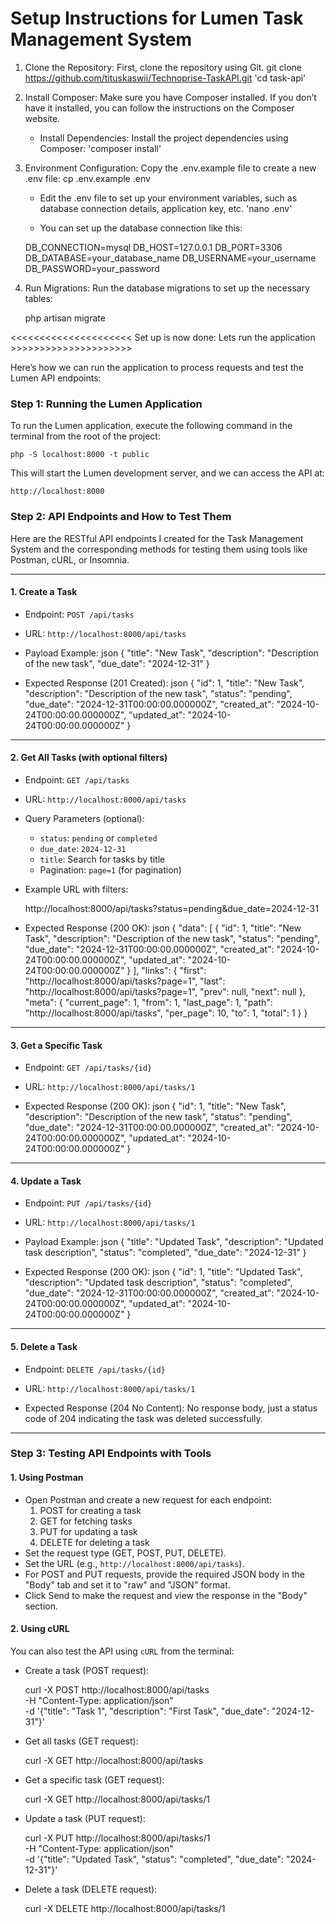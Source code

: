 # Setup Instructions for Lumen Task Management System
1. Clone the Repository: First, clone the repository using Git.
    git clone https://github.com/tituskaswii/Technoprise-TaskAPI.git
    'cd task-api'
2. Install Composer: Make sure you have Composer installed. If you don’t have it installed, you can follow the instructions on the Composer website.
   - Install Dependencies: Install the project dependencies using Composer:
    'composer install'
3. Environment Configuration: Copy the .env.example file to create a new .env file:
    cp .env.example .env
    - Edit the .env file to set up your environment variables, such as database connection details, application key, etc.
    'nano .env'

    - You can set up the database connection like this:

    DB_CONNECTION=mysql
    DB_HOST=127.0.0.1
    DB_PORT=3306
    DB_DATABASE=your_database_name
    DB_USERNAME=your_username
    DB_PASSWORD=your_password

4. Run Migrations: Run the database migrations to set up the necessary tables:

    php artisan migrate

<<<<<<<<<<<<<<<<<<<<< Set up is now done: Lets run the application >>>>>>>>>>>>>>>>>>>>> 

Here’s how we can run the application to process requests and test the Lumen API endpoints:

### Step 1: Running the Lumen Application
To run the Lumen application, execute the following command in the terminal from the root of the project:

    php -S localhost:8000 -t public


This will start the Lumen development server, and we can access the API at:

    http://localhost:8000


### Step 2: API Endpoints and How to Test Them

Here are the RESTful API endpoints I created for the Task Management System and the corresponding methods for testing them using tools like Postman, cURL, or Insomnia.

---

#### 1. Create a Task
- Endpoint: `POST /api/tasks`
- URL: `http://localhost:8000/api/tasks`
- Payload Example:
  json
  {
      "title": "New Task",
      "description": "Description of the new task",
      "due_date": "2024-12-31"
  }

- Expected Response (201 Created):
  json
  {
      "id": 1,
      "title": "New Task",
      "description": "Description of the new task",
      "status": "pending",
      "due_date": "2024-12-31T00:00:00.000000Z",
      "created_at": "2024-10-24T00:00:00.000000Z",
      "updated_at": "2024-10-24T00:00:00.000000Z"
  }

---------------------------------------------------------------

#### 2. Get All Tasks (with optional filters)
- Endpoint: `GET /api/tasks`
- URL: `http://localhost:8000/api/tasks`
- Query Parameters (optional):
  - `status`: `pending` or `completed`
  - `due_date`: `2024-12-31`
  - `title`: Search for tasks by title
  - Pagination: `page=1` (for pagination)

- Example URL with filters:

  http://localhost:8000/api/tasks?status=pending&due_date=2024-12-31


- Expected Response (200 OK):
  json
  {
      "data": [
          {
              "id": 1,
              "title": "New Task",
              "description": "Description of the new task",
              "status": "pending",
              "due_date": "2024-12-31T00:00:00.000000Z",
              "created_at": "2024-10-24T00:00:00.000000Z",
              "updated_at": "2024-10-24T00:00:00.000000Z"
          }
      ],
      "links": {
          "first": "http://localhost:8000/api/tasks?page=1",
          "last": "http://localhost:8000/api/tasks?page=1",
          "prev": null,
          "next": null
      },
      "meta": {
          "current_page": 1,
          "from": 1,
          "last_page": 1,
          "path": "http://localhost:8000/api/tasks",
          "per_page": 10,
          "to": 1,
          "total": 1
      }
  }


---------------------------------------------------------------

#### 3. Get a Specific Task
- Endpoint: `GET /api/tasks/{id}`
- URL: `http://localhost:8000/api/tasks/1`

- Expected Response (200 OK):
  json
  {
      "id": 1,
      "title": "New Task",
      "description": "Description of the new task",
      "status": "pending",
      "due_date": "2024-12-31T00:00:00.000000Z",
      "created_at": "2024-10-24T00:00:00.000000Z",
      "updated_at": "2024-10-24T00:00:00.000000Z"
  }


---------------------------------------------------------------

#### 4. Update a Task
- Endpoint: `PUT /api/tasks/{id}`
- URL: `http://localhost:8000/api/tasks/1`
- Payload Example:
  json
  {
      "title": "Updated Task",
      "description": "Updated task description",
      "status": "completed",
      "due_date": "2024-12-31"
  }

- Expected Response (200 OK):
  json
  {
      "id": 1,
      "title": "Updated Task",
      "description": "Updated task description",
      "status": "completed",
      "due_date": "2024-12-31T00:00:00.000000Z",
      "created_at": "2024-10-24T00:00:00.000000Z",
      "updated_at": "2024-10-24T00:00:00.000000Z"
  }


--------------------------------------------------------------

#### 5. Delete a Task
- Endpoint: `DELETE /api/tasks/{id}`
- URL: `http://localhost:8000/api/tasks/1`

- Expected Response (204 No Content):
  No response body, just a status code of 204 indicating the task was deleted successfully.

---

### Step 3: Testing API Endpoints with Tools

#### 1. Using Postman

- Open Postman and create a new request for each endpoint:
  1. POST for creating a task
  2. GET for fetching tasks
  3. PUT for updating a task
  4. DELETE for deleting a task
- Set the request type (GET, POST, PUT, DELETE).
- Set the URL (e.g., `http://localhost:8000/api/tasks`).
- For POST and PUT requests, provide the required JSON body in the "Body" tab and set it to "raw" and "JSON" format.
- Click Send to make the request and view the response in the "Body" section.

#### 2. Using cURL

You can also test the API using `cURL` from the terminal:

- Create a task (POST request):

  curl -X POST http://localhost:8000/api/tasks \
  -H "Content-Type: application/json" \
  -d '{"title": "Task 1", "description": "First Task", "due_date": "2024-12-31"}'


- Get all tasks (GET request):

  curl -X GET http://localhost:8000/api/tasks


- Get a specific task (GET request):

  curl -X GET http://localhost:8000/api/tasks/1


- Update a task (PUT request):

  curl -X PUT http://localhost:8000/api/tasks/1 \
  -H "Content-Type: application/json" \
  -d '{"title": "Updated Task", "status": "completed", "due_date": "2024-12-31"}'


- Delete a task (DELETE request):

  curl -X DELETE http://localhost:8000/api/tasks/1
